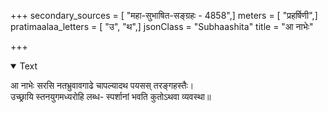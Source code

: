 +++
secondary_sources = [ "महा-सुभाषित-सङ्ग्रहः - 4858",]
meters = [ "प्रहर्षिणी",]
pratimaalaa_letters = [ "उ", "थ",]
jsonClass = "Subhaashita"
title = "आ नाभेः"

+++

<details open><summary>Text</summary>

आ नाभेः सरसि नतभ्रुवावगाढे चापल्यादथ पयसस् तरङ्गहस्तैः।  
उच्छ्रायि स्तनयुगमध्यरोहि लब्ध- स्पर्शानां भवति कुतोऽथवा व्यवस्था॥
</details>
